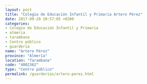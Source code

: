 ```yaml
---
layout: post
title: "Colegio de Educación Infantil y Primaria Artero Pérez"
date: 2017-09-20 20:57:05 +0200
categories:
- Colegio de Educación Infantil y Primaria
- almeria
- tarambana
- Centro público
- guarderia
name: "Artero Pérez"
province: "Almería"
location: "Tarambana"
code: "4002362"
type: "Centro público"
permalink: /guarderias/artero-perez.html
---
```

